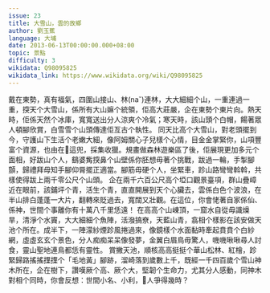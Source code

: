 ```yaml
---
issue: 23
title: 大雪山，雲的故鄉
author: 劉玉蕉
language: 大埔
date: 2013-06-13T00:00:00.000+08:00
topic: 景點
difficulty: 3
wikidata: Q98095825
wikidata_link: https://www.wikidata.org/wiki/Q98095825
---
```

戴在東勢，真有福氣，四圍山接山、林(naˇ)連林，大大細細个山，一重連過一重，揬天个大雪山，係所有大山嫲个統領，佢高大莊嚴，企在東勢个東片向。熱天時，佢係天然个冰庫，寬寬送出分人涼爽个冷氣；寒天時，該山頭个白帽，餳著眾人頓腳欣賞，白雪雪个山頭傳達佢亙古个執性。
同天比高个大雪山，對老頭擺到今，守護山下生活个老嫩大細，像阿姆關心子兒樣个心情，目金金掌緊你，山項豐富个資源，也由在𫣆這兜，採集收獵。規畫做森林遊樂區了後，佢展現更加多元个面相，好跋山个人，鷂婆觜揬鼻个山壁係你胚想毋著个挑戰，跋過一輪，手掣腳顫，歸禮拜毋知手腳仰脣擺正適當。腳筋毋硬个人，坐緊車，跈山路彎彎斡斡，共樣使得跋上兩千零公尺个山頭。
企在兩千六百公尺高个埡口觀景臺項，群山疊嶂近在眼前，該鋪坪个青，活生个青，直直開展到天个心臟去，雲係白色个波浪，在半山排白蓬蓬一大片，翻轉來貶過去，寬闊又壯觀。在這位，你會恅著自家係仙、係神，世間个事離你有十萬八千里恁遠！
在高高个山崠頂，一窟水自從毋識燥旱，清淨个水竇，大大細細个魚陣，活潑搞尞，天藍山青，翕相个樣影在該安做天池个所在。成半下，一陣濛紗煙跈風捲過來，像鏡樣个水面黏時牽起賁賁个白紗網，虛虛玄玄个景色，分人痴痴呆呆像發夢，金翼白眉鳥毋驚人，嘰嘰啾啾尋人討食，靈山聖地連鳥都恁有靈性。
賞撇天池，順核高高挺挺个華山松林、紅檜，跈緊歸路搖搖擛擛个「毛地黃」腳跡，溜崎落到歲數上千，既經一千四百歲个雪山神木所在，企在樹下，讚嘆厥个高、厥个大，堅韌个生命力，尤其分人感動，同神木對相个同時，你會反想：世間小名、小利，𫣆人爭得幾時？ 